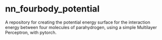 # nn_fourbody_potential

A repository for creating the potential energy surface for the interaction energy between four molecules of parahydrogen, using a simple Multilayer Perceptron, with pytorch.
